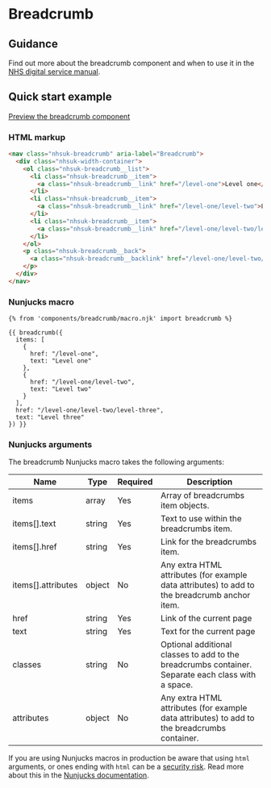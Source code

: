 # Breadcrumb

## Guidance

Find out more about the breadcrumb component and when to use it in the [NHS digital service manual](https://service-manual.nhs.uk/design-system/components/breadcrumbs).

## Quick start example

[Preview the breadcrumb component](https://nhsuk.github.io/nhsuk-frontend/components/breadcrumb/index.html)

### HTML markup

```html
<nav class="nhsuk-breadcrumb" aria-label="Breadcrumb">
  <div class="nhsuk-width-container">
    <ol class="nhsuk-breadcrumb__list">
      <li class="nhsuk-breadcrumb__item">
        <a class="nhsuk-breadcrumb__link" href="/level-one">Level one</a>
      </li>
      <li class="nhsuk-breadcrumb__item">
        <a class="nhsuk-breadcrumb__link" href="/level-one/level-two">Level two</a>
      </li>
      <li class="nhsuk-breadcrumb__item">
        <a class="nhsuk-breadcrumb__link" href="/level-one/level-two/level-three">Level three</a>
      </li>
    </ol>
    <p class="nhsuk-breadcrumb__back">
      <a class="nhsuk-breadcrumb__backlink" href="/level-one/level-two/level-three">Back to Level three</a>
    </p>
  </div>
</nav>
```

### Nunjucks macro

```
{% from 'components/breadcrumb/macro.njk' import breadcrumb %}

{{ breadcrumb({
  items: [
    {
      href: "/level-one",
      text: "Level one"
    },
    {
      href: "/level-one/level-two",
      text: "Level two"
    }
  ],
  href: "/level-one/level-two/level-three",
  text: "Level three"
}) }}
```

### Nunjucks arguments

The breadcrumb Nunjucks macro takes the following arguments:

| Name               | Type   | Required | Description                                                                                        |
| ------------------ | ------ | -------- | -------------------------------------------------------------------------------------------------- |
| items              | array  | Yes      | Array of breadcrumbs item objects.                                                                 |
| items[].text       | string | Yes      | Text to use within the breadcrumbs item.                                                           |
| items[].href       | string | Yes      | Link for the breadcrumbs item.                                                                     |
| items[].attributes | object | No       | Any extra HTML attributes (for example data attributes) to add to the breadcrumb anchor item.      |
| href               | string | Yes      | Link of the current page                                                                           |
| text               | string | Yes      | Text for the current page                                                                          |
| classes            | string | No       | Optional additional classes to add to the breadcrumbs container. Separate each class with a space. |
| attributes         | object | No       | Any extra HTML attributes (for example data attributes) to add to the breadcrumbs container.       |

If you are using Nunjucks macros in production be aware that using `html` arguments, or ones ending with `html` can be a [security risk](https://developer.mozilla.org/en-US/docs/Glossary/Cross-site_scripting). Read more about this in the [Nunjucks documentation](https://mozilla.github.io/nunjucks/api.html#user-defined-templates-warning).
